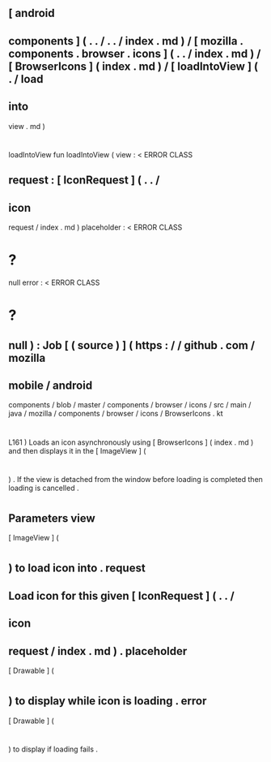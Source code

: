 [
android
-
components
]
(
.
.
/
.
.
/
index
.
md
)
/
[
mozilla
.
components
.
browser
.
icons
]
(
.
.
/
index
.
md
)
/
[
BrowserIcons
]
(
index
.
md
)
/
[
loadIntoView
]
(
.
/
load
-
into
-
view
.
md
)
#
loadIntoView
fun
loadIntoView
(
view
:
<
ERROR
CLASS
>
request
:
[
IconRequest
]
(
.
.
/
-
icon
-
request
/
index
.
md
)
placeholder
:
<
ERROR
CLASS
>
?
=
null
error
:
<
ERROR
CLASS
>
?
=
null
)
:
Job
[
(
source
)
]
(
https
:
/
/
github
.
com
/
mozilla
-
mobile
/
android
-
components
/
blob
/
master
/
components
/
browser
/
icons
/
src
/
main
/
java
/
mozilla
/
components
/
browser
/
icons
/
BrowserIcons
.
kt
#
L161
)
Loads
an
icon
asynchronously
using
[
BrowserIcons
]
(
index
.
md
)
and
then
displays
it
in
the
[
ImageView
]
(
#
)
.
If
the
view
is
detached
from
the
window
before
loading
is
completed
then
loading
is
cancelled
.
#
#
#
Parameters
view
-
[
ImageView
]
(
#
)
to
load
icon
into
.
request
-
Load
icon
for
this
given
[
IconRequest
]
(
.
.
/
-
icon
-
request
/
index
.
md
)
.
placeholder
-
[
Drawable
]
(
#
)
to
display
while
icon
is
loading
.
error
-
[
Drawable
]
(
#
)
to
display
if
loading
fails
.
